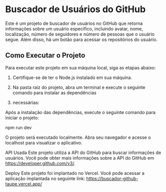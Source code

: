 # Buscador de Usuários do GitHub

Este é um projeto de buscador de usuários no GitHub que retorna informações sobre um usuário específico,
incluindo avatar, nome, localização, número de seguidores e número de pessoas que o usuário segue. Além disso,
há um botão para acessar os repositórios do usuário.

## Como Executar o Projeto

Para executar este projeto em sua máquina local, siga as etapas abaixo:

1. Certifique-se de ter o Node.js instalado em sua máquina.

2. Na pasta raiz do projeto, abra um terminal e execute o seguinte comando para instalar as dependências
3. necessárias:

Após a instalação das dependências, execute o seguinte comando para iniciar o projeto:

npm run dev

O projeto será executado localmente. Abra seu navegador e acesse o localhost para visualizar o aplicativo.

API Usada
Este projeto utiliza a API do GitHub para buscar informações de usuários. Você pode obter mais informações
sobre a API do GitHub em https://developer.github.com/v3/.

Deploy
Este projeto foi implantado no Vercel. Você pode acessar a aplicação implantada no seguinte link:
https://buscador-github-taupe.vercel.app/
